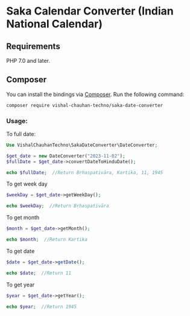# Saka Calendar Converter (Indian National Calendar)

## Requirements

PHP 7.0 and later.

## Composer

You can install the bindings via [Composer](http://getcomposer.org/). Run the following command:

```bash
composer require vishal-chauhan-techno/saka-date-converter
```

### Usage:

To full date:

```php
Use VishalChauhanTechno\SakaDateConverter\DateConverter;

$get_date = new DateConverter("2023-11-02");
$fullDate = $get_date->convertDateToHinduDate();

echo $fullDate;  //Return Bṛhaspativāra, Kartika, 11, 1945
```

To get week day
```php
$weekDay = $get_date->getWeekDay();

echo $weekDay;  //Return Bṛhaspativāra
```

To get month
```php
$month = $get_date->getMonth();

echo $month;  //Return Kartika
```

To get date
```php
$date = $get_date->getDate();

echo $date;  //Return 11
```

To get year
```php
$year = $get_date->getYear();

echo $year;  //Return 1945
```